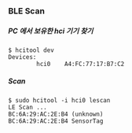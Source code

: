 ### BLE Scan
##### PC 에서 보유한 hci 기기 찾기
```
$ hcitool dev
Devices:
        hci0    A4:FC:77:17:B7:C2
```

##### Scan
```
$ sudo hcitool -i hci0 lescan
LE Scan ...
BC:6A:29:AC:2E:B4 (unknown)
BC:6A:29:AC:2E:B4 SensorTag
```

